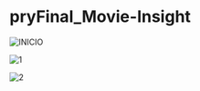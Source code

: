 # pryFinal_Movie-Insight

![INICIO](https://github.com/user-attachments/assets/34924a8f-55d5-471a-875b-e4661282db54)

![1](https://github.com/user-attachments/assets/cb81d866-387a-4c60-a087-696c6d4f8b92)

![2](https://github.com/user-attachments/assets/9d278131-f092-4966-8b3b-cac390c5aa42)
